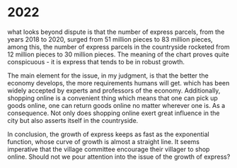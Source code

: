 # 2022

what looks beyond dispute is that the number of express parcels, from the years 2018 to 2020, surged from 51 million pieces to 83 million pieces, among this, the number of express parcels in the countryside rocketed from 12 million pieces to 30 million pieces. The meaning of the chart proves quite conspicuous - it is express that tends to be in robust growth.

The main element for the issue, in my judgment, is that the better the economy develops, the more requirements humans will get. which has been widely accepted by experts and professors of the economy. Additionally, shopping online is a convenient thing which means that one can pick up goods online, one can return goods online no matter wherever one is. As a consequence. Not only does shopping online exert great influence in the city but also asserts itself in the countryside.

In conclusion, the growth of express keeps as fast as the exponential function, whose curve of growth is almost a straight line. It seems imperative that the village committee encourage their villager to shop online. Should not we pour attention into the issue of the growth of express?
